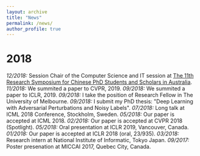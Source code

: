```yaml
---
layout: archive
title: "News"
permalink: /news/
author_profile: true
---
```

2018
=====
*12/2018:* Session Chair of the Computer Science and IT session at <a href="www.capsaus.org/research-symposium-2018" target="_blank">The 11th Research Symposium for Chinese PhD Students and Scholars in Australia</a>.
*11/2018:* We summited a paper to CVPR, 2019.
*09/2018:* We summited a paper to ICLR, 2019.
*09/2018:* I take the position of Research Fellow in The University of Melbourne.
*09/2018:* I submit my PhD thesis: "Deep Learning with Adversarial Perturbations and Noisy Labels".
*07/2018:* Long talk at ICML 2018 Conference, Stockholm, Sweden.
*05/2018:* Our paper is accepted at ICML 2018.
*02/2018:* Our paper is accepted at CVPR 2018 (Spotlight).
*05/2018:* Oral presentation at ICLR 2019, Vancouver, Canada.
*01/2018:* Our paper is accepted at ICLR 2018 (oral, 23/935).
*03/2018:* Research intern at National Institute of Informatic, Tokyo Japan.
*09/2017:* Poster presenation at MICCAI 2017, Quebec City, Canada.